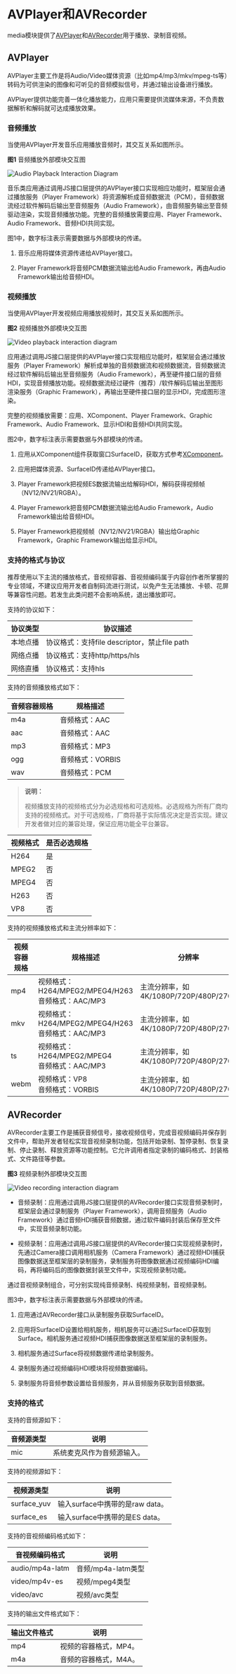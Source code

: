 # AVPlayer和AVRecorder

media模块提供了[AVPlayer](#avplayer)和[AVRecorder](#avrecorder)用于播放、录制音视频。

## AVPlayer

AVPlayer主要工作是将Audio/Video媒体资源（比如mp4/mp3/mkv/mpeg-ts等）转码为可供渲染的图像和可听见的音频模拟信号，并通过输出设备进行播放。

AVPlayer提供功能完善一体化播放能力，应用只需要提供流媒体来源，不负责数据解析和解码就可达成播放效果。


### 音频播放

当使用AVPlayer开发音乐应用播放音频时，其交互关系如图所示。

**图1** 音频播放外部模块交互图  

![Audio Playback Interaction Diagram](figures/audio-playback-interaction-diagram.png)

音乐类应用通过调用JS接口层提供的AVPlayer接口实现相应功能时，框架层会通过播放服务（Player Framework）将资源解析成音频数据流（PCM），音频数据流经过软件解码后输出至音频服务（Audio Framework），由音频服务输出至音频驱动渲染，实现音频播放功能。完整的音频播放需要应用、Player Framework、Audio Framework、音频HDI共同实现。

图1中，数字标注表示需要数据与外部模块的传递。

1. 音乐应用将媒体资源传递给AVPlayer接口。

2. Player Framework将音频PCM数据流输出给Audio Framework，再由Audio Framework输出给音频HDI。

### 视频播放

当使用AVPlayer开发视频应用播放视频时，其交互关系如图所示。

**图2** 视频播放外部模块交互图  

![Video playback interaction diagram](figures/video-playback-interaction-diagram.png)

应用通过调用JS接口层提供的AVPlayer接口实现相应功能时，框架层会通过播放服务（Player Framework）解析成单独的音频数据流和视频数据流，音频数据流经过软件解码后输出至音频服务（Audio Framework），再至硬件接口层的音频HDI，实现音频播放功能。视频数据流经过硬件（推荐）/软件解码后输出至图形渲染服务（Graphic Framework），再输出至硬件接口层的显示HDI，完成图形渲染。

完整的视频播放需要：应用、XComponent、Player Framework、Graphic Framework、Audio Framework、显示HDI和音频HDI共同实现。

图2中，数字标注表示需要数据与外部模块的传递。

1. 应用从XComponent组件获取窗口SurfaceID，获取方式参考[XComponent](../reference/arkui-ts/ts-basic-components-xcomponent.md)。

2. 应用把媒体资源、SurfaceID传递给AVPlayer接口。

3. Player Framework把视频ES数据流输出给解码HDI，解码获得视频帧（NV12/NV21/RGBA）。

4. Player Framework把音频PCM数据流输出给Audio Framework，Audio Framework输出给音频HDI。

5. Player Framework把视频帧（NV12/NV21/RGBA）输出给Graphic Framework，Graphic Framework输出给显示HDI。

### 支持的格式与协议

推荐使用以下主流的播放格式，音视频容器、音视频编码属于内容创作者所掌握的专业领域，不建议应用开发者自制码流进行测试，以免产生无法播放、卡顿、花屏等兼容性问题。若发生此类问题不会影响系统，退出播放即可。

支持的协议如下：

| 协议类型 | 协议描述 | 
| -------- | -------- |
| 本地点播 | 协议格式：支持file&nbsp;descriptor，禁止file&nbsp;path |
| 网络点播 | 协议格式：支持http/https/hls |
| 网络直播 | 协议格式：支持hls |

支持的音频播放格式如下：

| 音频容器规格 | 规格描述 | 
| -------- | -------- |
| m4a | 音频格式：AAC | 
| aac | 音频格式：AAC | 
| mp3 | 音频格式：MP3 | 
| ogg | 音频格式：VORBIS | 
| wav | 音频格式：PCM | 

> **说明：**
> 
> 视频播放支持的视频格式分为必选规格和可选规格。必选规格为所有厂商均支持的视频格式。对于可选规格，厂商将基于实际情况决定是否实现。建议开发者做对应的兼容处理，保证应用功能全平台兼容。

| 视频格式 | 是否必选规格 |
| -------- | -------- |
| H264      | 是 |
| MPEG2     | 否 |
| MPEG4     | 否 |
| H263      | 否 |
| VP8       | 否 |

支持的视频播放格式和主流分辨率如下：

| 视频容器规格 | 规格描述 | 分辨率 | 
| -------- | -------- | -------- |
| mp4 | 视频格式：H264/MPEG2/MPEG4/H263<br/>音频格式：AAC/MP3 | 主流分辨率，如4K/1080P/720P/480P/270P | 
| mkv | 视频格式：H264/MPEG2/MPEG4/H263<br/>音频格式：AAC/MP3 | 主流分辨率，如4K/1080P/720P/480P/270P | 
| ts | 视频格式：H264/MPEG2/MPEG4<br/>音频格式：AAC/MP3 | 主流分辨率，如4K/1080P/720P/480P/270P | 
| webm | 视频格式：VP8<br/>音频格式：VORBIS | 主流分辨率，如4K/1080P/720P/480P/270P | 

## AVRecorder

AVRecorder主要工作是捕获音频信号，接收视频信号，完成音视频编码并保存到文件中，帮助开发者轻松实现音视频录制功能，包括开始录制、暂停录制、恢复录制、停止录制、释放资源等功能控制。它允许调用者指定录制的编码格式、封装格式、文件路径等参数。

**图3** 视频录制外部模块交互图  

![Video recording interaction diagram](figures/video-recording-interaction-diagram.png)

- 音频录制：应用通过调用JS接口层提供的AVRecorder接口实现音频录制时，框架层会通过录制服务（Player Framework），调用音频服务（Audio Framework）通过音频HDI捕获音频数据，通过软件编码封装后保存至文件中，实现音频录制功能。

- 视频录制：应用通过调用JS接口层提供的AVRecorder接口实现视频录制时，先通过Camera接口调用相机服务（Camera Framework）通过视频HDI捕获图像数据送至框架层的录制服务，录制服务将图像数据通过视频编码HDI编码，再将编码后的图像数据封装至文件中，实现视频录制功能。

通过音视频录制组合，可分别实现纯音频录制、纯视频录制，音视频录制。

图3中，数字标注表示需要数据与外部模块的传递。

1. 应用通过AVRecorder接口从录制服务获取SurfaceID。

2. 应用将SurfaceID设置给相机服务，相机服务可以通过SurfaceID获取到Surface。相机服务通过视频HDI捕获图像数据送至框架层的录制服务。

3. 相机服务通过Surface将视频数据传递给录制服务。

4. 录制服务通过视频编码HDI模块将视频数据编码。

5. 录制服务将音频参数设置给音频服务，并从音频服务获取到音频数据。

### 支持的格式

支持的音频源如下：

| 音频源类型 | 说明 | 
| -------- | -------- |
| mic | 系统麦克风作为音频源输入。 | 

支持的视频源如下：

| 视频源类型 | 说明 | 
| -------- | -------- |
| surface_yuv | 输入surface中携带的是raw&nbsp;data。 | 
| surface_es | 输入surface中携带的是ES&nbsp;data。 | 

支持的音视频编码格式如下：

| 音视频编码格式 | 说明 | 
| -------- | -------- |
| audio/mp4a-latm | 音频/mp4a-latm类型 | 
| video/mp4v-es | 视频/mpeg4类型 | 
| video/avc | 视频/avc类型 | 

支持的输出文件格式如下：

| 输出文件格式 | 说明 | 
| -------- | -------- |
| mp4 | 视频的容器格式，MP4。 | 
| m4a | 音频的容器格式，M4A。 | 
